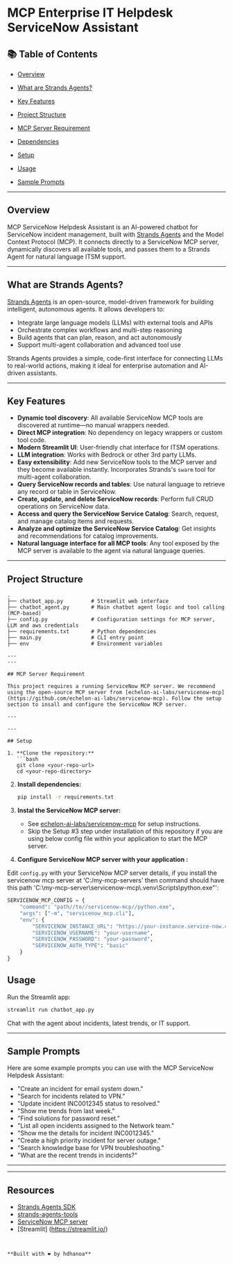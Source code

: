 # MCP Enterprise IT Helpdesk ServiceNow Assistant

## 📚 Table of Contents
- [Overview](#overview)
- [What are Strands Agents?](#what-are-strands-agents)
- [Key Features](#key-features)
- [Project Structure](#project-structure)
- [MCP Server Requirement](#mcp-server-requirement)
- [Dependencies](#dependencies)
- [Setup](#setup)
- [Usage](#usage)

- [Sample Prompts](#sample-prompts)


---

## Overview

MCP ServiceNow Helpdesk Assistant is an AI-powered chatbot for ServiceNow incident management, built with [Strands Agents](https://strandsagents.com/) and the Model Context Protocol (MCP). It connects directly to a ServiceNow MCP server, dynamically discovers all available tools, and passes them to a Strands Agent for natural language ITSM support.

---

## What are Strands Agents?

[Strands Agents](https://strandsagents.com/) is an open-source, model-driven framework for building intelligent, autonomous agents. It allows developers to:
- Integrate large language models (LLMs) with external tools and APIs
- Orchestrate complex workflows and multi-step reasoning
- Build agents that can plan, reason, and act autonomously
- Support multi-agent collaboration and advanced tool use

Strands Agents provides a simple, code-first interface for connecting LLMs to real-world actions, making it ideal for enterprise automation and AI-driven assistants.

---

## Key Features
- **Dynamic tool discovery**: All available ServiceNow MCP tools are discovered at runtime—no manual wrappers needed.
- **Direct MCP integration**: No dependency on legacy wrappers or custom tool code.
- **Modern Streamlit UI**: User-friendly chat interface for ITSM operations.
- **LLM integration**: Works with Bedrock or other 3rd party LLMs.
- **Easy extensibility**: Add new ServiceNow tools to the MCP server and they become available instantly. Incorporates Strands's `swarm` tool for multi-agent collaboration.
- **Query ServiceNow records and tables**: Use natural language to retrieve any record or table in ServiceNow.
- **Create, update, and delete ServiceNow records**: Perform full CRUD operations on ServiceNow data.
- **Access and query the ServiceNow Service Catalog**: Search, request, and manage catalog items and requests.
- **Analyze and optimize the ServiceNow Service Catalog**: Get insights and recommendations for catalog improvements.
- **Natural language interface for all MCP tools**: Any tool exposed by the MCP server is available to the agent via natural language queries.


---

## Project Structure

```
.
├── chatbot_app.py         # Streamlit web interface
├── chatbot_agent.py       # Main chatbot agent logic and tool calling (MCP-based)
├── config.py              # Configuration settings for MCP server, LLM and aws credentials
├── requirements.txt       # Python dependencies
├── main.py                # CLI entry point
├── env                    # Environment variables

---
---

## MCP Server Requirement

This project requires a running ServiceNow MCP server. We recommend using the open-source MCP server from [echelon-ai-labs/servicenow-mcp](https://github.com/echelon-ai-labs/servicenow-mcp). Follow the setup section to insall and configure the ServiceNow MCP server.

---

---

## Setup

1. **Clone the repository:**
   ```bash
   git clone <your-repo-url>
   cd <your-repo-directory>
   ```
2. **Install dependencies:**
   ```bash
   pip install -r requirements.txt
   ```
3. **Instal  the ServiceNow MCP server:**
   - See [echelon-ai-labs/servicenow-mcp](https://github.com/echelon-ai-labs/servicenow-mcp) for setup instructions.
   - Skip the Setup #3 step under installation of this repository if you are using below config file within your application to start the MCP server.
   
4. **Configure  ServiceNow MCP server with your application :**

Edit `config.py` with your ServiceNow MCP server details, if you install the servicenow mcp server at 'C:/my-mcp-servers' then command should have this path 'C:\\my-mcp-server\\servicenow-mcp\\.venv\\Scripts\\python.exe"':
```python
SERVICENOW_MCP_CONFIG = {
    "command": "path//to//servicenow-mcp//python.exe",
    "args": ["-m", "servicenow_mcp.cli"],
    "env": {
        "SERVICENOW_INSTANCE_URL": "https://your-instance.service-now.com",
        "SERVICENOW_USERNAME": "your-username",
        "SERVICENOW_PASSWORD": "your-password",
        "SERVICENOW_AUTH_TYPE": "basic"
    }
}
```

## Usage

Run the Streamlit app:
```bash
streamlit run chatbot_app.py
```

Chat with the agent about incidents, latest trends, or IT support.

---

## Sample Prompts

Here are some example prompts you can use with the MCP ServiceNow Helpdesk Assistant:

- "Create an incident for email system down."
- "Search for incidents related to VPN."
- "Update incident INC0012345 status to resolved."
- "Show me trends from last week."
- "Find solutions for password reset."
- "List all open incidents assigned to the Network team."
- "Show me the details for incident INC0012345."
- "Create a high priority incident for server outage."
- "Search knowledge base for VPN troubleshooting."
- "What are the recent trends in incidents?"


---

---
## Resources

- [Strands Agents SDK](https://pypi.org/project/strands-agents/)
- [strands-agents-tools](https://pypi.org/project/strands-agents-tools/)
- [ServiceNow MCP server](https://github.com/echelon-ai-labs/servicenow-mcp) 
- [Streamlit] (https://streamlit.io/)


```


**Built with ❤️ by hdhanoa** 